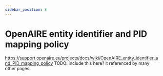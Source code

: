 ```yaml
---
sidebar_position: 8
---
```


# OpenAIRE entity identifier and PID mapping policy

https://support.openaire.eu/projects/docs/wiki/OpenAIRE_entity_identifier_and_PID_mapping_policy
<span className="todo">TODO: include this here? it referenced by many other pages</span>